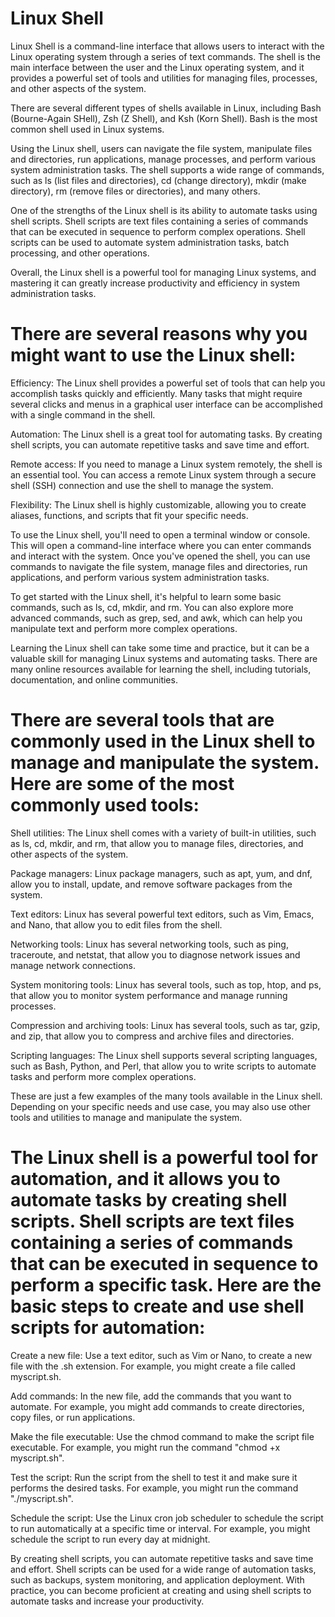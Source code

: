 # Linux Shell

Linux Shell is a command-line interface that allows users to interact with the Linux operating system through a series of text commands. The shell is the main interface between the user and the Linux operating system, and it provides a powerful set of tools and utilities for managing files, processes, and other aspects of the system.

There are several different types of shells available in Linux, including Bash (Bourne-Again SHell), Zsh (Z Shell), and Ksh (Korn Shell). Bash is the most common shell used in Linux systems.

Using the Linux shell, users can navigate the file system, manipulate files and directories, run applications, manage processes, and perform various system administration tasks. The shell supports a wide range of commands, such as ls (list files and directories), cd (change directory), mkdir (make directory), rm (remove files or directories), and many others.

One of the strengths of the Linux shell is its ability to automate tasks using shell scripts. Shell scripts are text files containing a series of commands that can be executed in sequence to perform complex operations. Shell scripts can be used to automate system administration tasks, batch processing, and other operations.

Overall, the Linux shell is a powerful tool for managing Linux systems, and mastering it can greatly increase productivity and efficiency in system administration tasks.

# There are several reasons why you might want to use the Linux shell:

Efficiency: The Linux shell provides a powerful set of tools that can help you accomplish tasks quickly and efficiently. Many tasks that might require several clicks and menus in a graphical user interface can be accomplished with a single command in the shell.

Automation: The Linux shell is a great tool for automating tasks. By creating shell scripts, you can automate repetitive tasks and save time and effort.

Remote access: If you need to manage a Linux system remotely, the shell is an essential tool. You can access a remote Linux system through a secure shell (SSH) connection and use the shell to manage the system.

Flexibility: The Linux shell is highly customizable, allowing you to create aliases, functions, and scripts that fit your specific needs.

To use the Linux shell, you'll need to open a terminal window or console. This will open a command-line interface where you can enter commands and interact with the system. Once you've opened the shell, you can use commands to navigate the file system, manage files and directories, run applications, and perform various system administration tasks.

To get started with the Linux shell, it's helpful to learn some basic commands, such as ls, cd, mkdir, and rm. You can also explore more advanced commands, such as grep, sed, and awk, which can help you manipulate text and perform more complex operations.

Learning the Linux shell can take some time and practice, but it can be a valuable skill for managing Linux systems and automating tasks. There are many online resources available for learning the shell, including tutorials, documentation, and online communities.

# There are several tools that are commonly used in the Linux shell to manage and manipulate the system. Here are some of the most commonly used tools:

Shell utilities: The Linux shell comes with a variety of built-in utilities, such as ls, cd, mkdir, and rm, that allow you to manage files, directories, and other aspects of the system.

Package managers: Linux package managers, such as apt, yum, and dnf, allow you to install, update, and remove software packages from the system.

Text editors: Linux has several powerful text editors, such as Vim, Emacs, and Nano, that allow you to edit files from the shell.

Networking tools: Linux has several networking tools, such as ping, traceroute, and netstat, that allow you to diagnose network issues and manage network connections.

System monitoring tools: Linux has several tools, such as top, htop, and ps, that allow you to monitor system performance and manage running processes.

Compression and archiving tools: Linux has several tools, such as tar, gzip, and zip, that allow you to compress and archive files and directories.

Scripting languages: The Linux shell supports several scripting languages, such as Bash, Python, and Perl, that allow you to write scripts to automate tasks and perform more complex operations.

These are just a few examples of the many tools available in the Linux shell. Depending on your specific needs and use case, you may also use other tools and utilities to manage and manipulate the system.

# The Linux shell is a powerful tool for automation, and it allows you to automate tasks by creating shell scripts. Shell scripts are text files containing a series of commands that can be executed in sequence to perform a specific task. Here are the basic steps to create and use shell scripts for automation:

Create a new file: Use a text editor, such as Vim or Nano, to create a new file with the .sh extension. For example, you might create a file called myscript.sh.

Add commands: In the new file, add the commands that you want to automate. For example, you might add commands to create directories, copy files, or run applications.

Make the file executable: Use the chmod command to make the script file executable. For example, you might run the command "chmod +x myscript.sh".

Test the script: Run the script from the shell to test it and make sure it performs the desired tasks. For example, you might run the command "./myscript.sh".

Schedule the script: Use the Linux cron job scheduler to schedule the script to run automatically at a specific time or interval. For example, you might schedule the script to run every day at midnight.

By creating shell scripts, you can automate repetitive tasks and save time and effort. Shell scripts can be used for a wide range of automation tasks, such as backups, system monitoring, and application deployment. With practice, you can become proficient at creating and using shell scripts to automate tasks and increase your productivity.

